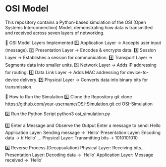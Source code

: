 # OSI Model
This repository contains a Python-based simulation of the OSI (Open Systems Interconnection) Model, demonstrating how data is transmitted and received across seven layers of networking.


📜 OSI Model Layers Implemented
1️⃣ Application Layer → Accepts user input (message).
2️⃣ Presentation Layer → Encodes & encrypts data.
3️⃣ Session Layer → Establishes a session for communication.
4️⃣ Transport Layer → Segments data into smaller units.
5️⃣ Network Layer → Adds IP addressing for routing.
6️⃣ Data Link Layer → Adds MAC addressing for device-to-device delivery.
7️⃣ Physical Layer → Converts data into binary bits for transmission.


🚀 How to Run the Simulation
1️⃣ Clone the Repository
git clone https://github.com/your-username/OSI-Simulation.git
cd OSI-Simulation

2️⃣ Run the Python Script
python3 osi_simulation.py


3️⃣ Enter a Message and Observe the Output
Enter a message to send: Hello
Application Layer: Sending message -> 'Hello'
Presentation Layer: Encoding data -> b'Hello'
...
Physical Layer: Transmitting bits -> 1010101010

4️⃣ Reverse Process (Decapsulation)
Physical Layer: Receiving bits...
Presentation Layer: Decoding data -> 'Hello'
Application Layer: Message received -> 'Hello'

